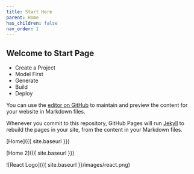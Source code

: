 ```yaml
---
title: Start Here
parent: Home
has_children: false
nav_order: 1
---
```

## Welcome to Start Page

- Create a Project
- Model First
- Generate
- Build 
- Deploy

You can use the [editor on GitHub](https://github.com/khoshrou/AppFrame/edit/gh-pages/index.md) to maintain and preview the content for your website in Markdown files.

Whenever you commit to this repository, GitHub Pages will run [Jekyll](https://jekyllrb.com/) to rebuild the pages in your site, from the content in your Markdown files.

[Home]({{ site.baseurl }})

[Home 2]({{ site.baseurl }})

![React Logo]({{ site.baseurl }}/images/react.png)

